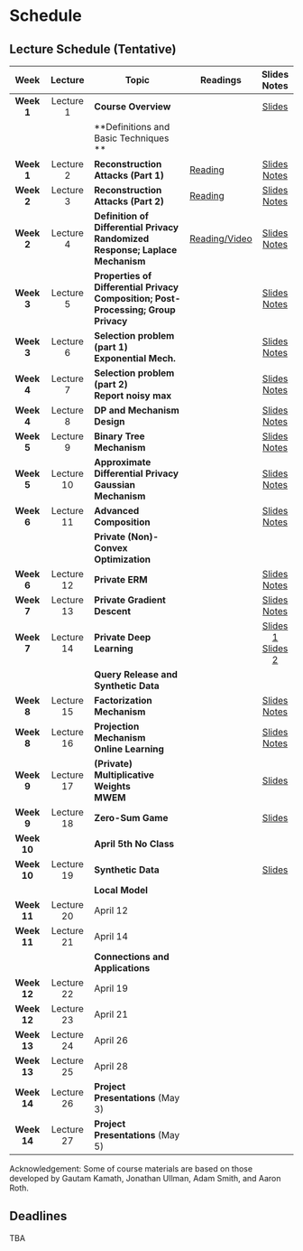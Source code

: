 # Schedule
## Lecture Schedule (Tentative)

Week  |Lecture   |Topic  |Readings  |Slides <br> Notes |
:------:|:-----:|-------------------------|----------|:------:
| **Week 1**  | Lecture 1  | **Course Overview**                                                                         |                                                              | [Slides](../slides/intro.pdf)                                                  |
|             |            | **Definitions and Basic Techniques **                                                       |                                                              |                                                                                |
| **Week 1**  | Lecture 2  | **Reconstruction Attacks (Part 1)**                                                         | [Reading](https://queue.acm.org/detail.cfm?id=3295691)       | [Slides](../slides/lecture2.pdf) <br> [Notes](../notes/reconstruction.pdf)     |
| **Week 2**  | Lecture 3  | **Reconstruction Attacks (Part 2)**                                                         | [Reading](https://differentialprivacy.org/diffix-attack/)    | [Slides](../slides/lecture3.pdf) <br> [Notes](../notes/reconstruction.pdf)     |
| **Week 2**  | Lecture 4  | **Definition of Differential Privacy** <br> **Randomized Response; Laplace Mechanism**      | [Reading/Video](https://www.youtube.com/watch?v=FE9ko2wtyeQ) | [Slides](../slides/lecture4.pdf) <br> [Notes](../notes/lecture4.pdf)           |
| **Week 3**  | Lecture 5  | **Properties of Differential Privacy** <br> **Composition; Post-Processing; Group Privacy** |                                                              | [Slides](../slides/lecture5.pdf) <br> [Notes](../notes/lecture5.pdf)           |
| **Week 3**  | Lecture 6  | **Selection problem (part 1) <br> Exponential Mech.**                                       |                                                              | [Slides](../slides/lecture6.pdf) <br> [Notes](../notes/lecture6.pdf)           |
| **Week 4**  | Lecture 7  | **Selection problem (part 2) <br> Report noisy max**                                        |                                                              | [Slides](../slides/lecture7.pdf) <br> [Notes](../notes/lecture7.pdf)           |
| **Week 4**  | Lecture 8  | **DP and Mechanism Design**                                                                 |                                                              | [Slides](../slides/lecture8.pdf) <br> [Notes](../notes/lecture8.pdf)           |
| **Week 5**  | Lecture 9  | **Binary Tree Mechanism**                                                                   |                                                              | [Slides](../slides/lecture9.pdf) <br> [Notes](../notes/lecture9.pdf)           |
| **Week 5**  | Lecture 10 | **Approximate Differential Privacy** <br> **Gaussian Mechanism**                            |                                                              | [Slides](../slides/lecture10.pdf) <br> [Notes](../notes/lecture10.pdf)         |
| **Week 6**  | Lecture 11 | **Advanced Composition**                                                                    |                                                              | [Slides](../slides/lecture11.pdf) <br> [Notes](../notes/lecture11.pdf)         |
|             |            | **Private (Non)-Convex Optimization**                                                       |                                                              |                                                                                |
| **Week 6**  | Lecture 12 | **Private ERM**                                                                             |                                                              | [Slides](../slides/lecture12.pdf) <br> [Notes](../notes/lecture12.pdf)         |
| **Week 7**  | Lecture 13 | **Private Gradient Descent**                                                                |                                                              | [Slides](../slides/lecture13.pdf) <br> [Notes](../notes/lecture13.pdf)         |
| **Week 7**  | Lecture 14 | **Private Deep Learning**                                                                   |                                                              | [Slides 1](../slides/lecture14.pdf)  <br> [Slides 2](../slides/lecture14b.pdf) |
|             |            | **Query Release and Synthetic Data**                                                        |                                                              |                                                                                |
| **Week 8**  | Lecture 15 | **Factorization Mechanism**                                                                 |                                                              | [Slides](../slides/lecture15.pdf) <br> [Notes](../notes/lecture15.pdf)         |
| **Week 8**  | Lecture 16 | **Projection Mechanism** <br> **Online Learning**                                           |                                                              | [Slides](../slides/lecture16.pdf) <br> [Notes](../notes/lecture15.pdf)         |
| **Week 9**  | Lecture 17 | **(Private) Multiplicative Weights** <br> **MWEM**                                          |                                                              | [Slides](../slides/lecture17.pdf)                                              |
| **Week 9**  | Lecture 18 | **Zero-Sum Game**                                                                           |                                                              | [Slides](../slides/lecture18.pdf)                                              |
| **Week 10** |            | **April 5th No Class**                                                                      |                                                              |                                                                                |
| **Week 10** | Lecture 19 | **Synthetic Data**                                                                          |                                                              | [Slides](../slides/lecture19.pdf)                                              |
|             |            | **Local Model**                                                                             |                                                              |                                                                                |
| **Week 11** | Lecture 20 | April 12                                                                                    |                                                              |                                                                                |
| **Week 11** | Lecture 21 | April 14                                                                                    |                                                              |                                                                                |
|             |            | **Connections and Applications**                                                            |                                                              |                                                                                |
| **Week 12** | Lecture 22 | April 19                                                                                    |                                                              |                                                                                |
| **Week 12** | Lecture 23 | April 21                                                                                    |                                                              |                                                                                |
| **Week 13** | Lecture 24 | April 26                                                                                    |                                                              |                                                                                |
| **Week 13** | Lecture 25 | April 28                                                                                    |                                                              |                                                                                |
| **Week 14** | Lecture 26 | **Project Presentations** (May 3)                                                           |                                                              |                                                                                |
| **Week 14** | Lecture 27 | **Project Presentations** (May 5)                                                           |                                                              |                                                                                |

Acknowledgement: Some of course materials are based on those developed
by Gautam Kamath, Jonathan Ullman, Adam Smith, and Aaron Roth.

## Deadlines
TBA
